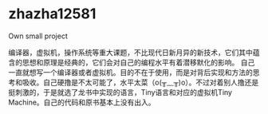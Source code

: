 # zhazha12581
Own small project

编译器，虚拟机，操作系统等重大课题，不比现代日新月异的新技术，它们其中蕴含的思想和原理是经典的，它们会对自己的编程水平有着潜移默化的影响。
自己一直就想写一个编译器或者虚拟机。目的不在于使用，而是对背后实现和方法的思考和吸收。自己硬撸是不太可能了，水平太菜（o(╥﹏╥)o）。不过对着别人撸还是挺刺激的，于是就选了龙书中实现的语言，Tiny语言和对应的虚拟机Tiny Machine。自己的代码和原书基本上没有出入。
